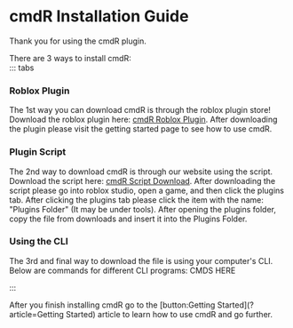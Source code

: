 # cmdR Installation Guide

Thank you for using the cmdR plugin.

There are 3 ways to install cmdR:<br>
::: tabs

### Roblox Plugin
The 1st way you can download cmdR is through the roblox plugin store! Download the roblox plugin here: [cmdR Roblox Plugin](https://example.com). After downloading the plugin please visit the getting started page to see how to use cmdR.

### Plugin Script
The 2nd way to download cmdR is through our website using the script. Download the script here: [cmdR Script Download](https://example.com). After downloading the script please go into roblox studio, open a game, and then click the plugins tab. After clicking the plugins tab please click the item with the name: "Plugins Folder" (It may be under tools). After opening the plugins folder, copy the file from downloads and insert it into the Plugins Folder.

### Using the CLI
The 3rd and final way to download the file is using your computer's CLI. Below are commands for different CLI programs:
CMDS HERE

:::

After you finish installing cmdR go to the [button:Getting Started](?article=Getting Started) article to learn how to use cmdR and go further.
